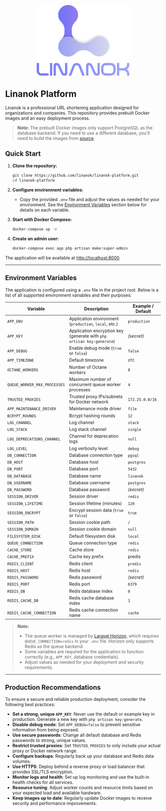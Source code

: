 <p align="center">
  <a href="https://linanok.com" target="_blank">
    <img src="https://raw.githubusercontent.com/linanok/linanok/main/logo.svg" width="300" alt="Linanok Logo">
  </a>
</p>

# Linanok Platform

Linanok is a professional URL shortening application designed for organizations and companies. This repository
provides prebuilt Docker images and an easy deployment process.

> **Note:** The prebuilt Docker images only support PostgreSQL as the database backend. If you need to use a different
> database, you'll need to build the images from [source](https://github.com/linanok/linanok).

## Quick Start

1. **Clone the repository:**
   ```bash
   git clone https://github.com/linanok/linanok-platform.git
   cd linanok-platform
   ```

2. **Configure environment variables:**
    - Copy the provided `.env` file and adjust the values as needed for your environment. See
      the [Environment Variables](#environment-variables) section below for details on each variable.

3. **Start with Docker Compose:**
   ```bash
   docker-compose up -d
   ```

4. **Create an admin user:**
   ```bash
   docker-compose exec app php artisan make:super-admin
   ```

The application will be available at [http://localhost:8000](http://localhost:8000).

---

## Environment Variables

The application is configured using a `.env` file in the project root. Below is a list of all supported environment
variables and their purposes:

| Variable                     | Description                                                           | Example / Default |
|------------------------------|-----------------------------------------------------------------------|-------------------|
| `APP_ENV`                    | Application environment (`production`, `local`, etc.)                 | `production`      |
| `APP_KEY`                    | Application encryption key (generate with `php artisan key:generate`) | *(secret)*        |
| `APP_DEBUG`                  | Enable debug mode (`true` or `false`)                                 | `false`           |
| `APP_TIMEZONE`               | Default timezone                                                      | `UTC`             |
| `OCTANE_WORKERS`             | Number of Octane workers                                              | `8`               |
| `QUEUE_WORKER_MAX_PROCESSES` | Maximum number of concurrent queue worker processes                   | `4`               |
| `TRUSTED_PROXIES`            | Trusted proxy IPs/subnets for Docker network                          | `172.25.0.0/16`   |
| `APP_MAINTENANCE_DRIVER`     | Maintenance mode driver                                               | `file`            |
| `BCRYPT_ROUNDS`              | Bcrypt hashing rounds                                                 | `12`              |
| `LOG_CHANNEL`                | Log channel                                                           | `stack`           |
| `LOG_STACK`                  | Log stack channel                                                     | `single`          |
| `LOG_DEPRECATIONS_CHANNEL`   | Channel for deprecation logs                                          | `null`            |
| `LOG_LEVEL`                  | Log verbosity level                                                   | `debug`           |
| `DB_CONNECTION`              | Database connection type                                              | `pgsql`           |
| `DB_HOST`                    | Database host                                                         | `postgres`        |
| `DB_PORT`                    | Database port                                                         | `5432`            |
| `DB_DATABASE`                | Database name                                                         | `linanok`         |
| `DB_USERNAME`                | Database username                                                     | `postgres`        |
| `DB_PASSWORD`                | Database password                                                     | *(secret)*        |
| `SESSION_DRIVER`             | Session driver                                                        | `redis`           |
| `SESSION_LIFETIME`           | Session lifetime (minutes)                                            | `120`             |
| `SESSION_ENCRYPT`            | Encrypt session data (`true` or `false`)                              | `true`            |
| `SESSION_PATH`               | Session cookie path                                                   | `/`               |
| `SESSION_DOMAIN`             | Session cookie domain                                                 | `null`            |
| `FILESYSTEM_DISK`            | Default filesystem disk                                               | `local`           |
| `QUEUE_CONNECTION`           | Queue connection type                                                 | `redis`           |
| `CACHE_STORE`                | Cache store                                                           | `redis`           |
| `CACHE_PREFIX`               | Cache key prefix                                                      | predis            |
| `REDIS_CLIENT`               | Redis client                                                          | `predis`          |
| `REDIS_HOST`                 | Redis host                                                            | `redis`           |
| `REDIS_PASSWORD`             | Redis password                                                        | *(secret)*        |
| `REDIS_PORT`                 | Redis port                                                            | `6379`            |
| `REDIS_DB`                   | Redis database index                                                  | `0`               |
| `REDIS_CACHE_DB`             | Redis cache database index                                            | `1`               |
| `REDIS_CACHE_CONNECTION`     | Redis cache connection name                                           | `cache`           |

> **Note:**
> - The queue worker is managed by [Laravel Horizon](https://laravel.com/docs/horizon), which requires
    `QUEUE_CONNECTION=redis` in your `.env` file. Horizon only supports Redis as the queue backend.
> - Some variables are required for the application to function correctly (e.g., `APP_KEY`, database credentials).
> - Adjust values as needed for your deployment and security requirements.

---

## Production Recommendations

To ensure a secure and reliable production deployment, consider the following best practices:

- **Set a strong, unique `APP_KEY`**: Never use the default or example key in production. Generate a new key with
  `php artisan key:generate`.
- **Disable debug mode**: Set `APP_DEBUG=false` to prevent sensitive information from being exposed.
- **Use secure passwords**: Change all default database and Redis passwords to strong, unique values.
- **Restrict trusted proxies**: Set `TRUSTED_PROXIES` to only include your actual proxy or Docker network range.
- **Configure backups**: Regularly back up your database and Redis data volumes.
- **Use HTTPS**: Deploy behind a reverse proxy or load balancer that provides SSL/TLS encryption.
- **Monitor logs and health**: Set up log monitoring and use the built-in health checks for all services.
- **Resource tuning**: Adjust worker counts and resource limits based on your expected load and available hardware.
- **Keep images up to date**: Regularly update Docker images to receive security and performance improvements.
